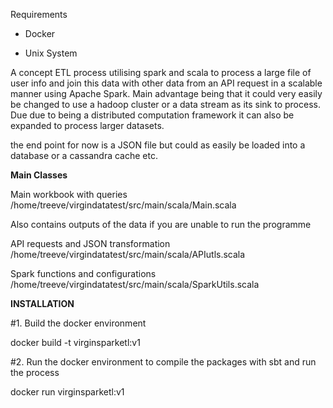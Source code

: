 Requirements

- Docker

- Unix System

A concept ETL process utilising spark and scala to process a large file of user info
and join this data with other data from an API request in a scalable manner using Apache Spark. Main advantage being
that it could very easily be changed to use a hadoop cluster or a data stream as its sink to process. Due
due to being a distributed computation framework it can also be expanded to process larger datasets.

the end point for now is a JSON file but could as easily be loaded into a database or a cassandra cache etc.

**Main Classes**

Main workbook with queries
/home/treeve/virgindatatest/src/main/scala/Main.scala

Also contains outputs of the data if you are unable to run the programme

API requests and JSON transformation
/home/treeve/virgindatatest/src/main/scala/APIutls.scala

Spark functions and configurations
/home/treeve/virgindatatest/src/main/scala/SparkUtils.scala


**INSTALLATION**

#1.  Build the docker environment

docker build -t virginsparketl:v1

#2. Run the docker environment to compile the packages with sbt and run the process

docker run virginsparketl:v1
